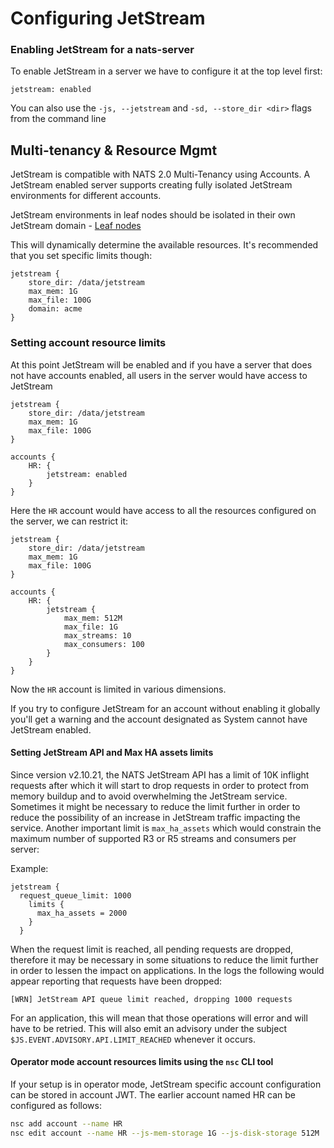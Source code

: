 # Configuring JetStream

### Enabling JetStream for a nats-server

To enable JetStream in a server we have to configure it at the top level first:

```
jetstream: enabled
```

You can also use the `-js, --jetstream` and `-sd, --store_dir <dir>` flags from the command line

## Multi-tenancy & Resource Mgmt

JetStream is compatible with NATS 2.0 Multi-Tenancy using Accounts. A JetStream enabled server supports creating fully isolated JetStream environments for different accounts.

JetStream environments in leaf nodes should be isolated in their own JetStream domain - [Leaf nodes](../leafnodes/)

This will dynamically determine the available resources. It's recommended that you set specific limits though:

```
jetstream {
    store_dir: /data/jetstream
    max_mem: 1G
    max_file: 100G
    domain: acme
}
```

### Setting account resource limits

At this point JetStream will be enabled and if you have a server that does not have accounts enabled, all users in the server would have access to JetStream

```
jetstream {
    store_dir: /data/jetstream
    max_mem: 1G
    max_file: 100G
}

accounts {
    HR: {
        jetstream: enabled
    }
}
```

Here the `HR` account would have access to all the resources configured on the server, we can restrict it:

```
jetstream {
    store_dir: /data/jetstream
    max_mem: 1G
    max_file: 100G
}

accounts {
    HR: {
        jetstream {
            max_mem: 512M
            max_file: 1G
            max_streams: 10
            max_consumers: 100
        }
    }
}
```

Now the `HR` account is limited in various dimensions.

If you try to configure JetStream for an account without enabling it globally you'll get a warning and the account designated as System cannot have JetStream enabled.

#### Setting JetStream API and Max HA assets limits

Since version v2.10.21, the NATS JetStream API has a limit of 10K inflight requests after which it will start to drop requests in order to protect from memory buildup and to avoid overwhelming the JetStream service. Sometimes it might be necessary to reduce the limit further in order to reduce the possibility of an increase in JetStream traffic impacting the service. Another important limit is `max_ha_assets` which would constrain the maximum number of supported R3 or R5 streams and consumers per server:

Example:

```
jetstream {
  request_queue_limit: 1000
    limits {
      max_ha_assets = 2000
    }
  }
```

When the request limit is reached, all pending requests are dropped, therefore it may be necessary in some situations to reduce the limit further in order to lessen the impact on applications. In the logs the following would appear reporting that requests have been dropped:

```
[WRN] JetStream API queue limit reached, dropping 1000 requests
```

For an application, this will mean that those operations will error and will have to be retried. This will also emit an advisory under the subject `$JS.EVENT.ADVISORY.API.LIMIT_REACHED` whenever it occurs.

#### Operator mode account resources limits using the `nsc` CLI tool

If your setup is in operator mode, JetStream specific account configuration can be stored in account JWT. The earlier account named HR can be configured as follows:

```bash
nsc add account --name HR
nsc edit account --name HR --js-mem-storage 1G --js-disk-storage 512M  --js-streams 10 --js-consumer 100
```
